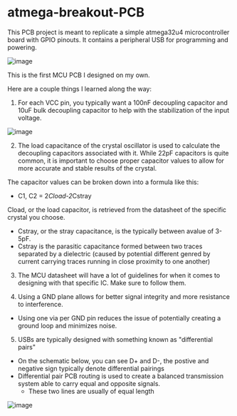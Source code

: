# atmega-breakout-PCB
This PCB project is meant to replicate a simple atmega32u4 microcontroller board with GPIO pinouts. It contains a peripheral USB for programming and powering.

![image](https://user-images.githubusercontent.com/75451857/181871264-cc567129-c8c9-423a-ae4a-b7c5cdc2666f.png)

This is the first MCU PCB I designed on my own.

Here are a couple things I learned along the way:
1. For each VCC pin, you typically want a 100nF decoupling capacitor and 10uF bulk decoupling capacitor to help with the stabilization of the input voltage.

![image](https://user-images.githubusercontent.com/75451857/181871890-8593983c-c843-45ff-a511-f837e8bc1700.png)

2. The load capacitance of the crystal oscillator is used to calculate the decoupling capacitors associated with it. While 22pF capacitors is quite common, it is important to choose proper capacitor values to allow for more accurate and stable results of the crystal.

 The capacitor values can be broken down into a formula like this:
 - C1, C2 = 2*Cload-2*Cstray

 Cload, or the load capacitor, is retrieved from the datasheet of the specific crystal you choose.
 - Cstray, or the stray capacitance, is the typically between avalue of 3-5pF.
 - Cstray is the parasitic capacitance formed between two traces separated by a dielectric (caused by potential different genred by current carrying traces running in   close proximity to one another)
 
 3. The MCU datasheet will have a lot of guidelines for when it comes to designing with that specific IC. Make sure to follow them.

 4. Using a GND plane allows for better signal integrity and more resistance to interference.
 - Using one via per GND pin reduces the issue of potentially creating a ground loop and minimizes noise.

5. USBs are typically designed with something known as "differential pairs"
- On the schematic below, you can see D+ and D-, the postive and negative sign typically denote differential pairings
- Differential pair PCB routing is used to create a balanced transmission system able to carry equal and opposite signals.
  - These two lines are usually of equal length

![image](https://user-images.githubusercontent.com/75451857/181872039-e1b47c70-9be7-494d-a3d3-bd0ea997f8ab.png)
